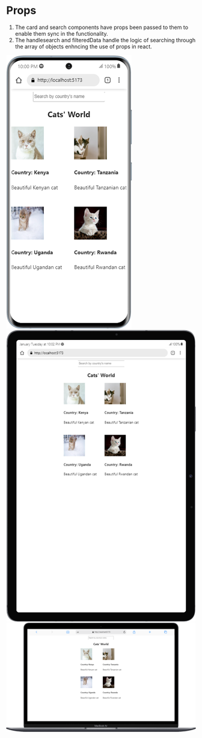 # Props
1. The card and search components have props been passed to them to enable them sync in the functionality.
2. The handlesearch and filteredData handle the logic of searching through the array of objects enhncing the use of props in react.

![alt text](https://github.com/mcnentom/ReactJs1/blob/propsExercise/src/assets/mobile.png)
![alt text](https://github.com/mcnentom/ReactJs1/blob/propsExercise/src/assets/tablet.png)
![alt text](https://github.com/mcnentom/ReactJs1/blob/propsExercise/src/assets/laptop.png)
